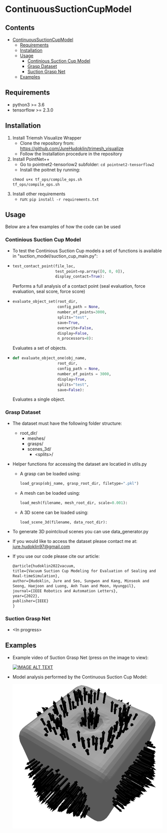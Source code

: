 # ContinuousSuctionCupModel
## Contents
- [ContinuousSuctionCupModel](#continuoussuctioncupmodel)
  * [Requirements](#requirements)
  * [Installation](#installation)
  * [Usage](#usage)
    + [Continious Suction Cup Model](#continious-suction-cup-model)
    + [Grasp Dataset](#grasp-dataset)
    + [Suction Grasp Net](#suction-grasp-net)
  * [Examples](#examples)

## Requirements
   - python3 >= 3.6
   - tensorflow >= 2.3.0

## Installation
1. Install Triemsh Visualize Wrapper
   - Clone the repository from: https://github.com/JureHudoklin/trimesh_visualize
   - Follow the Installation procedure in the repository
3. Install PointNet++ 
   - Go to pointnet2-tensorlow2 subfolder: ``` cd pointnet2-tensorflow2 ```
   - Install the poitnet by running:
   ```
   chmod u+x tf_ops/compile_ops.sh
   tf_ops/compile_ops.sh
   ```
5. Install other requirements
   - run: ```pip install -r requirements.txt```

## Usage
Below are a few examples of how the code can be used

### Continious Suction Cup Model
- To test the Continious Suction Cup models a set of functions is available in "suction_model/suction_cup_main.py":
- 
    ``` python
    test_contact_point(file_loc, 
                       test_point=np.array([0, 0, 0]), 
                       display_contact=True):
    ```
    Performs a full analysis of a contact point (seal evaluation, force evaluation, seal score, force score)
-   ``` python
    evaluate_object_set(root_dir,
                        config_path = None,
                        number_of_points=3000,
                        splits="test",
                        save=True,
                        overwrite=False,
                        display=False,
                        n_processors=8):
    ```
    Evaluates a set of objects. 

-   ``` python
    def evaluate_object_one(obj_name,
                        root_dir,
                        config_path = None,
                        number_of_points = 3000,
                        display=True,
                        splits="test",
                        save=False):
    ```
    Evaluates a single object.

### Grasp Dataset
- The dataset must have the following folder structure:
    - root_dir/
        - meshes/
        - grasps/
        - scenes_3d/
            - \<splits>/
- Helper functions for accessing the dataset are locatied in utils.py
    - A grasp can be loaded using:
        ``` python
        load_grasp(obj_name, grasp_root_dir, filetype=".pkl")
        ```
    - A mesh can be loaded using:
        ``` python
        load_mesh(filename, mesh_root_dir, scale=0.001):
        ```
    - A 3D scene can be loaded using:
        ``` python
        load_scene_3d(filename, data_root_dir):
        ```

- To generate 3D pointcloud scenes you can use data_generator.py
- If you would like to access the dataset please contact me at: jure.hudoklin97@gmail.com
- If you use our code please cite our article:
    ```
    @article{hudoklin2022vacuum,
    title={Vacuum Suction Cup Modeling for Evaluation of Sealing and Real-timeSimulation},
    author={Hudoklin, Jure and Seo, Sungwon and Kang, Minseok and Seong, Haejoon and Luong, Anh Tuan and Moon, Hyungpil},
    journal={IEEE Robotics and Automation Letters},
    year={2022},
    publisher={IEEE}
    }
    ```

### Suction Grasp Net
- \<In progress>

## Examples

- Example video of Suction Grasp Net (press on the image to view):

   [![IMAGE ALT TEXT](http://img.youtube.com/vi/conTv7kHwe8/0.jpg)](http://www.youtube.com/watch?v=conTv7kHwe8 "Suction Grasp Net + Contact Grasp Net - Bin Picking")
   
- Model analysis performed by the Continuous Suction Cup Model:

    ![Object Evaluation](images/EvaluatedObject.png)

    
